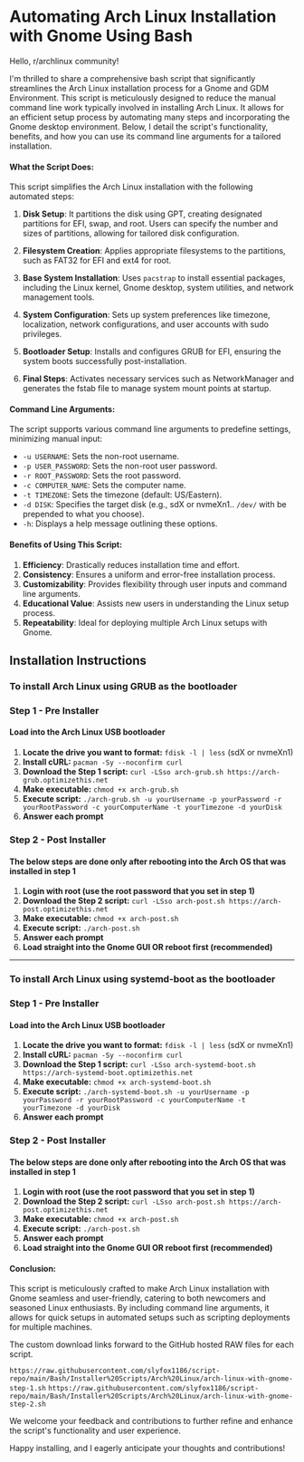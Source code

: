 # Automating Arch Linux Installation with Gnome Using Bash

Hello, r/archlinux community!

I'm thrilled to share a comprehensive bash script that significantly streamlines the Arch Linux installation process for a Gnome and GDM Environment. This script is meticulously designed to reduce the manual command line work typically involved in installing Arch Linux. It allows for an efficient setup process by automating many steps and incorporating the Gnome desktop environment. Below, I detail the script's functionality, benefits, and how you can use its command line arguments for a tailored installation.

#### **What the Script Does**:

This script simplifies the Arch Linux installation with the following automated steps:

1. **Disk Setup**: It partitions the disk using GPT, creating designated partitions for EFI, swap, and root. Users can specify the number and sizes of partitions, allowing for tailored disk configuration.

2. **Filesystem Creation**: Applies appropriate filesystems to the partitions, such as FAT32 for EFI and ext4 for root.

3. **Base System Installation**: Uses `pacstrap` to install essential packages, including the Linux kernel, Gnome desktop, system utilities, and network management tools.

4. **System Configuration**: Sets up system preferences like timezone, localization, network configurations, and user accounts with sudo privileges.

5. **Bootloader Setup**: Installs and configures GRUB for EFI, ensuring the system boots successfully post-installation.

6. **Final Steps**: Activates necessary services such as NetworkManager and generates the fstab file to manage system mount points at startup.

#### **Command Line Arguments**:

The script supports various command line arguments to predefine settings, minimizing manual input:

- `-u USERNAME`: Sets the non-root username.
- `-p USER_PASSWORD`: Sets the non-root user password.
- `-r ROOT_PASSWORD`: Sets the root password.
- `-c COMPUTER_NAME`: Sets the computer name.
- `-t TIMEZONE`: Sets the timezone (default: US/Eastern).
- `-d DISK`: Specifies the target disk (e.g., sdX or nvmeXn1.. `/dev/` with be prepended to what you choose).
- `-h`: Displays a help message outlining these options.

#### **Benefits of Using This Script**:

1. **Efficiency**: Drastically reduces installation time and effort.
2. **Consistency**: Ensures a uniform and error-free installation process.
3. **Customizability**: Provides flexibility through user inputs and command line arguments.
4. **Educational Value**: Assists new users in understanding the Linux setup process.
5. **Repeatability**: Ideal for deploying multiple Arch Linux setups with Gnome.

## **Installation Instructions**

### To install Arch Linux using GRUB as the bootloader
### Step 1 - Pre Installer
#### Load into the Arch Linux USB bootloader

1. **Locate the drive you want to format:** `fdisk -l | less` (sdX or nvmeXn1)
2. **Install cURL:** `pacman -Sy --noconfirm curl`
3. **Download the Step 1 script:** `curl -LSso arch-grub.sh https://arch-grub.optimizethis.net`
4. **Make executable:** `chmod +x arch-grub.sh`
5. **Execute script:** `./arch-grub.sh -u yourUsername -p yourPassword -r yourRootPassword -c yourComputerName -t yourTimezone -d yourDisk`
6. **Answer each prompt**

### Step 2 - Post Installer
#### The below steps are done only after rebooting into the Arch OS that was installed in step 1

1. **Login with root (use the root password that you set in step 1)**
2. **Download the Step 2 script:** `curl -LSso arch-post.sh https://arch-post.optimizethis.net`
3. **Make executable:** `chmod +x arch-post.sh`
4. **Execute script:** `./arch-post.sh`
5. **Answer each prompt**
6. **Load straight into the Gnome GUI OR reboot first (recommended)**
________________________________________________________________________

### To install Arch Linux using systemd-boot as the bootloader
### Step 1 - Pre Installer
#### Load into the Arch Linux USB bootloader

1. **Locate the drive you want to format:** `fdisk -l | less` (sdX or nvmeXn1)
2. **Install cURL:** `pacman -Sy --noconfirm curl`
3. **Download the Step 1 script:** `curl -LSso arch-systemd-boot.sh https://arch-systemd-boot.optimizethis.net`
4. **Make executable:** `chmod +x arch-systemd-boot.sh`
5. **Execute script:** `./arch-systemd-boot.sh -u yourUsername -p yourPassword -r yourRootPassword -c yourComputerName -t yourTimezone -d yourDisk`
6. **Answer each prompt**

### Step 2 - Post Installer
#### The below steps are done only after rebooting into the Arch OS that was installed in step 1

1. **Login with root (use the root password that you set in step 1)**
2. **Download the Step 2 script:** `curl -LSso arch-post.sh https://arch-post.optimizethis.net`
3. **Make executable:** `chmod +x arch-post.sh`
4. **Execute script:** `./arch-post.sh`
5. **Answer each prompt**
6. **Load straight into the Gnome GUI OR reboot first (recommended)**
#### **Conclusion**:

This script is meticulously crafted to make Arch Linux installation with Gnome seamless and user-friendly, catering to both newcomers and seasoned Linux enthusiasts. By including command line arguments, it allows for quick setups in automated setups such as scripting deployments for multiple machines.

The custom download links forward to the GitHub hosted RAW files for each script.

`https://raw.githubusercontent.com/slyfox1186/script-repo/main/Bash/Installer%20Scripts/Arch%20Linux/arch-linux-with-gnome-step-1.sh`
`https://raw.githubusercontent.com/slyfox1186/script-repo/main/Bash/Installer%20Scripts/Arch%20Linux/arch-linux-with-gnome-step-2.sh`

We welcome your feedback and contributions to further refine and enhance the script's functionality and user experience.

Happy installing, and I eagerly anticipate your thoughts and contributions!
